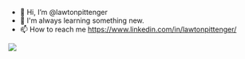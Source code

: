 - 👋 Hi, I’m @lawtonpittenger
- 🌱 I'm always learning something new.  
- 📫 How to reach me https://www.linkedin.com/in/lawtonpittenger/

<div>
  <div>
    <img align="left" src="https://github-readme-stats.vercel.app/api?username=lawtonpittenger&show_icons=true&theme=dracula&count_private=true" />
  </div>
</div>

